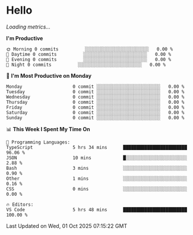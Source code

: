 # Hello

<!-- METRICS:START -->
<p><em>Loading metrics…</em></p>
<!-- METRICS:END -->

<!--START_SECTION:waka-->
**I'm Productive**

```text
🌞 Morning 0 commits          ░░░░░░░░░░░░░░░░░░░░░░░░   0.00 % 
🌆 Daytime 0 commits          ░░░░░░░░░░░░░░░░░░░░░░░░   0.00 % 
🌃 Evening 0 commits          ░░░░░░░░░░░░░░░░░░░░░░░░   0.00 % 
🌙 Night 0 commits          ░░░░░░░░░░░░░░░░░░░░░░░░   0.00 % 
```
📅 **I'm Most Productive on Monday**

```text
Monday                   0 commit ░░░░░░░░░░░░░░░░░░░░░░░░   0.00 % 
Tuesday                  0 commit ░░░░░░░░░░░░░░░░░░░░░░░░   0.00 % 
Wednesday                0 commit ░░░░░░░░░░░░░░░░░░░░░░░░   0.00 % 
Thursday                 0 commit ░░░░░░░░░░░░░░░░░░░░░░░░   0.00 % 
Friday                   0 commit ░░░░░░░░░░░░░░░░░░░░░░░░   0.00 % 
Saturday                 0 commit ░░░░░░░░░░░░░░░░░░░░░░░░   0.00 % 
Sunday                   0 commit ░░░░░░░░░░░░░░░░░░░░░░░░   0.00 % 
```

📊 **This Week I Spent My Time On**

```text
💬 Programming Languages: 
TypeScript               5 hrs 34 mins      ████████████████████████   96.06 % 
JSON                     10 mins            █░░░░░░░░░░░░░░░░░░░░░░░   2.88 % 
Bash                     3 mins             ░░░░░░░░░░░░░░░░░░░░░░░░   0.90 % 
Other                    1 mins             ░░░░░░░░░░░░░░░░░░░░░░░░   0.16 % 
CSS                      0 mins             ░░░░░░░░░░░░░░░░░░░░░░░░   0.00 % 

🔥 Editors: 
VS Code                  5 hrs 48 mins      ████████████████████████   100.00 % 
```

 Last Updated on Wed, 01 Oct 2025 07:15:22 GMT
<!--END_SECTION:waka-->
